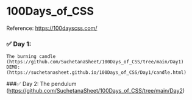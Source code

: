 # 100Days_of_CSS
 Reference: https://100dayscss.com/

### ✅ Day 1: 
    The burning candle (https://github.com/SuchetanaSheet/100Days_of_CSS/tree/main/Day1)
    DEMO: (https://suchetanasheet.github.io/100Days_of_CSS/Day1/candle.html)

###✅ Day 2: 
The pendulum (https://github.com/SuchetanaSheet/100Days_of_CSS/tree/main/Day2)
